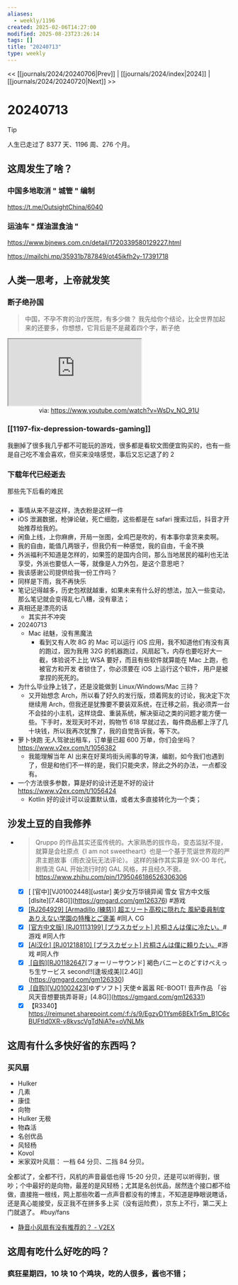 ```yaml
---
aliases:
  - weekly/1196
created: 2025-02-06T14:27:00
modified: 2025-08-23T23:26:14
tags: []
title: "20240713"
type: weekly
---
```


<< [[journals/2024/20240706|Prev]] | [[journals/2024/index|2024]] | [[journals/2024/20240720|Next]] >>

# 20240713

> [!tip]
> 人生已走过了 8377 天、1196 周、276 个月。

## 这周发生了啥？

### 中国多地取消 " 城管 " 编制

https://t.me/OutsightChina/6040

### 运油车 " 煤油混食油 "

https://www.bjnews.com.cn/detail/1720339580129227.html

https://mailchi.mp/35931b787849/ot45ikfh2y-17391718

## 人类一思考，上帝就发笑

### 断子绝孙国

> 中国，不孕不育的治疗医院，有多少做？
> 我先给你个结论，比全世界加起来的还要多，你想想，它背后是不是藏着四个字，断子绝

<iframe src="https://www.youtube.com/embed/WsDv_NO_91U" allow="accelerometer; autoplay; clipboard-write; encrypted-media; gyroscope; picture-in-picture; web-share" referrerpolicy="strict-origin-when-cross-origin" allowfullscreen></iframe>

<center>via: <a href='https://www.youtube.com/watch?v=WsDv_NO_91U' target='_blank' class='external-link'>https://www.youtube.com/watch?v=WsDv_NO_91U</a></center>

### [[1197-fix-depression-towards-gaming]]

我删掉了很多我几乎都不可能玩的游戏，很多都是看软文图便宜购买的，也有一些是自己吃不准会喜欢，但买来没啥感觉，事后又忘记退了的 2

### 下载年代已经逝去

那些先下后看的难民

###

  - 事情从来不是这样，洗衣粉是这样一件
  - iOS 泄漏数据，枪弹论破，死亡细胞，这些都是在 safari 搜索过后，抖音才开始推荐给我的。
  - 闲鱼上线，上你麻痹，开局一张图，全鸡巴是吹的，有本事你拿货来卖啊。
  - 我的自由，能值几两银子，但我仍有一种感觉，我的自由，千金不换
  - 外派福利不知道是怎样的，如果签的是国内合同，那么当地居民的福利也无法享受，外派也要低人一等，就像是人力外包，是这个意思吧？
  - 我该感谢公司提供给我一份工作吗？
  - 同样是下雨，我不再快乐
  - 笔记记得越多，历史包袱就越重，如果未来有什么好的想法，加入一些变动，那么笔记就会变得乱七八糟，没有章法；
  - 真相还是漂亮的话
    - 其实并不冲突
  - 20240713
    - Mac 祛魅，没有黑魔法
      - 看到又有人吹 8G 的 Mac 可以运行 iOS 应用，我不知道他们有没有真的跑过，因为我用 32G 的机器跑过，风扇起飞，内存也要吃好大一截，体验说不上比 WSA 要好，而且有些软件就算能在 Mac 上跑，也被官方和开发 者锁住了，你必须要在 iOS 上运行这个软件，用户是被拿捏的死死的。
  - 为什么毕业挣上钱了，还是没能做到 Linux/Windows/Mac 三持？
    - 又开始想念 Arch，所以看了好久的发行版，烦着网友的讨论，我决定下次继续用 Arch，但我还是犹豫要不要装双系统，在迁移之前，我必须弄一台不会挂的小主机，这样烧盘、重装系统，解决驱动之类的问题才能方便一些。下手时，发现天时不对，购物节 618 早就过去，每件商品都上浮了几十块钱，所以我再次犹豫了，我的自觉告诉我，等下次。
  - 萝卜快跑 无人驾驶出租车，订单量已超 600 万单，你们会坐吗？
    https://www.v2ex.com/t/1056382
    - 我能理解当年 AI 出来在好莱坞街头闹事的导演，编剧，如今我们也遇到了，但是和他们不一样的是，我们只能央求，除此之外的办法，一点都没有。
  - 一个方法很多参数，算是好的设计还是不好的设计
    https://www.v2ex.com/t/1056424
    - Kotlin 好的设计可以设置默认值，或者太多直接转化为一个类；

## 沙发土豆的自我修养

- > Qruppo 的作品其实还蛮传统的。大家熟悉的拔作岛，变态监狱不提，就算是会社原点《I am not sweetheart》也是一个基于荒诞世界观的严肃主题故事（雨衣没玩无法评论）。
  这样的操作其实算是 9X-00 年代，剧情流 GAL 开始流行时的 GAL 风格，并且经久不衰。
  https://www.zhihu.com/pin/1795046186526306306

  - [x] [ [官中]\[VJ01002448]\[ωstar] 美少女万华镜异闻 雪女 官方中文版 [dlsite]\[7.48G]](https://gmgard.com/gm126376) \#游戏
  - [x] [[RJ264929] [Armadillo (練慈)] 超エリート高校に隠れた 風紀委員制度 ありえない学園の特権とご褒美](https://gmgard.com/gm126347) \#同人 CG
  - [x] [[官方中文版] [RJ01113199] [プラスカゼット] 片桐さんは僕に冷たい。](https://gmgard.com/gm126368)#游戏 \#同人作
  - [x] [[AI汉化] [RJ01218810] [プラスカゼット] 片桐さんは僕に頼りたい。](https://gmgard.com/gm126369)#游戏 \#同人作
  - [x] [ [自购]\[RJ01182647](同人音声)[フォーリーサウンド] 褐色バニーとのどすけべえっち生サービス second!![逢坂成美]\[2.4G]](https://gmgard.com/gm126330)
  - [x] [ [自购]\[VJ01002423](同人音声)[ゆずソフト] 天使☆嚣嚣 RE-BOOT! 音声作品 「谷风天音想要挑弄哥哥」[4.8G]](https://gmgard.com/gm126331)
  - [x] 【R3340】
    https://reimunet.sharepoint.com/:f:/s/9/EgzvD1Ysm6BEkTr5m_B1C6cBUFtld0XR-v8kvscVgTdNiA?e=oVNLMk

## 这周有什么多快好省的东西吗？

### 买风扇

- Hulker
- 几素
- 康佳
- 向物
- Hulker 无极
- 物森活
- 名创优品
- 风轻杨
- Kovol
- 米家双叶风扇： 一档 64 分贝、二挡 84 分贝。

全都试了，全都不行，风机的声音最低也得 15-20 分贝，还是可以听得到，很吵；个中最好的是向物，最差的是风轻杨；尤其是名创优品，居然连个接口都不给做，直接拖一根线，网上那些吹着一点声音都没有的博主，不知道是睁眼说瞎话，还是真心能接受，反正我不在拼多多上买（没有运险费），京东上不行，第二天上门就退了。 \#buy/fans

- [静音小风扇有没有推荐的？ - V2EX](https://v2ex.com/t/602993)

## 这周有吃什么好吃的吗？

### 疯狂星期四，10 块 10 个鸡块，吃的人很多，酱也不错；
